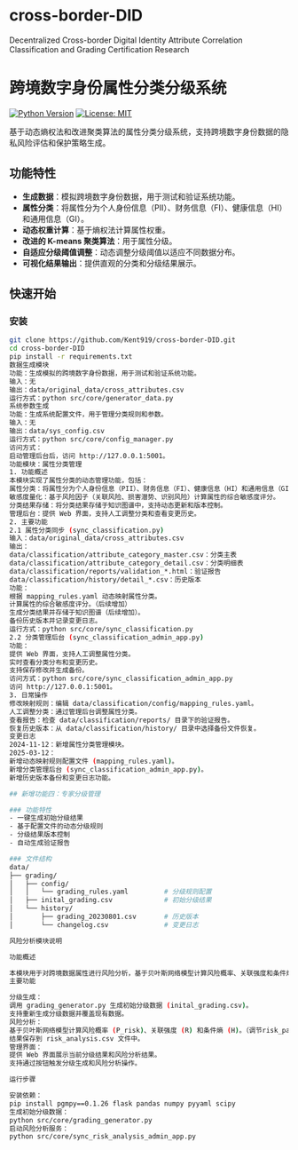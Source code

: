 # cross-border-DID
Decentralized Cross-border Digital Identity Attribute Correlation Classification and Grading Certification Research
# 跨境数字身份属性分类分级系统

[![Python Version](https://img.shields.io/badge/python-3.8%2B-blue)](https://www.python.org/)
[![License: MIT](https://img.shields.io/badge/License-MIT-yellow.svg)](https://opensource.org/licenses/MIT)

基于动态熵权法和改进聚类算法的属性分类分级系统，支持跨境数字身份数据的隐私风险评估和保护策略生成。

## 功能特性  
- **生成数据**：模拟跨境数字身份数据，用于测试和验证系统功能。  
- **属性分类**：将属性分为个人身份信息（PII）、财务信息（FI）、健康信息（HI）和通用信息（GI）。  
- **动态权重计算**：基于熵权法计算属性权重。  
- **改进的 K-means 聚类算法**：用于属性分级。  
- **自适应分级阈值调整**：动态调整分级阈值以适应不同数据分布。  
- **可视化结果输出**：提供直观的分类和分级结果展示。

## 快速开始

### 安装  
```bash
git clone https://github.com/Kent919/cross-border-DID.git  
cd cross-border-DID  
pip install -r requirements.txt  
数据生成模块
功能：生成模拟的跨境数字身份数据，用于测试和验证系统功能。
输入：无
输出：data/original_data/cross_attributes.csv
运行方式：python src/core/generator_data.py
系统参数生成
功能：生成系统配置文件，用于管理分类规则和参数。
输入：无
输出：data/sys_config.csv
运行方式：python src/core/config_manager.py
访问方式：
启动管理后台后，访问 http://127.0.0.1:5001。
功能模块：属性分类管理
1. 功能概述
本模块实现了属性分类的动态管理功能，包括：
属性分类：将属性分为个人身份信息（PII）、财务信息（FI）、健康信息（HI）和通用信息（GI）。
敏感度量化：基于风险因子（关联风险、损害潜势、识别风险）计算属性的综合敏感度评分。
分类结果存储：将分类结果存储于知识图谱中，支持动态更新和版本控制。
管理后台：提供 Web 界面，支持人工调整分类和查看变更历史。
2. 主要功能
2.1 属性分类同步 (sync_classification.py)
输入：data/original_data/cross_attributes.csv
输出：
data/classification/attribute_category_master.csv：分类主表
data/classification/attribute_category_detail.csv：分类明细表
data/classification/reports/validation_*.html：验证报告
data/classification/history/detail_*.csv：历史版本
功能：
根据 mapping_rules.yaml 动态映射属性分类。
计算属性的综合敏感度评分。（后续增加）
生成分类结果并存储于知识图谱（后续增加）。
备份历史版本并记录变更日志。
运行方式：python src/core/sync_classification.py
2.2 分类管理后台 (sync_classification_admin_app.py)
功能：
提供 Web 界面，支持人工调整属性分类。
实时查看分类分布和变更历史。
支持保存修改并生成备份。
访问方式：python src/core/sync_classification_admin_app.py
访问 http://127.0.0.1:5001。
3. 日常操作
修改映射规则：编辑 data/classification/config/mapping_rules.yaml。
人工调整分类：通过管理后台调整属性分类。
查看报告：检查 data/classification/reports/ 目录下的验证报告。
恢复历史版本：从 data/classification/history/ 目录中选择备份文件恢复。
变更日志
2024-11-12：新增属性分类管理模块。
2025-03-12：
新增动态映射规则配置文件 (mapping_rules.yaml)。
新增分类管理后台 (sync_classification_admin_app.py)。
新增历史版本备份和变更日志功能。

## 新增功能四：专家分级管理

### 功能特性
- 一键生成初始分级结果
- 基于配置文件的动态分级规则
- 分级结果版本控制
- 自动生成验证报告

### 文件结构
data/
├── grading/
│   ├── config/
│   │   └── grading_rules.yaml         # 分级规则配置
│   ├── inital_grading.csv             # 初始分级结果
│   └── history/
│       ├── grading_20230801.csv       # 历史版本
│       └── changelog.csv              # 变更日志

风险分析模块说明

功能概述

本模块用于对跨境数据属性进行风险分析，基于贝叶斯网络模型计算风险概率、关联强度和条件熵，并将结果保存为 risk_analysis.csv 文件。同时，提供 Flask 管理界面，支持分级生成和风险分析操作。
主要功能

分级生成：
调用 grading_generator.py 生成初始分级数据 (inital_grading.csv)。
支持重新生成分级数据并覆盖现有数据。
风险分析：
基于贝叶斯网络模型计算风险概率 (P_risk)、关联强度 (R) 和条件熵 (H)。（调节risk_parameters和grading_rules）
结果保存到 risk_analysis.csv 文件中。
管理界面：
提供 Web 界面展示当前分级结果和风险分析结果。
支持通过按钮触发分级生成和风险分析操作。

运行步骤

安装依赖：
pip install pgmpy==0.1.26 flask pandas numpy pyyaml scipy
生成初始分级数据：
python src/core/grading_generator.py
启动风险分析服务：
python src/core/sync_risk_analysis_admin_app.py